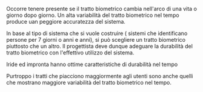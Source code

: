 Occorre tenere presente se il tratto biometrico cambia nell'arco di una vita o giorno dopo giorno.
Un alta variabilità del tratto biometrico nel tempo produce uan peggiore accuratezza del sistema.

In base al tipo di sistema che si vuole costruire ( sistemi che identificano persone per 7 giorni o anni e anni), si può scegliere un tratto biometrico piuttosto che un altro.
Il progettista deve dunque adeguare la durabilità del tratto biometrico con l'effettivo utilizzo del sistema.

Iride ed impronta hanno ottime caratteristiche di durabilità nel tempo

Purtroppo i tratti che piacciono maggiormente agli utenti sono anche quelli che mostrano maggiore variabilità del tratto biometrico nel tempo.
